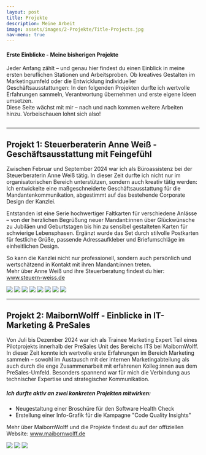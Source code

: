 ```yaml
---
layout: post
title: Projekte
description: Meine Arbeit
image: assets/images/2-Projekte/Title-Projects.jpg
nav-menu: true
---
```


<!-- One -->
<section id="Einleitung Projekte">
    <h4>Erste Einblicke - Meine bisherigen Projekte</h4>
    <p>Jeder Anfang zählt – und genau hier findest du einen Einblick in meine ersten beruflichen Stationen und Arbeitsproben. Ob kreatives Gestalten im Marketingumfeld oder die Entwicklung individueller Geschäftsausstattungen: In den folgenden Projekten durfte ich wertvolle Erfahrungen sammeln, Verantwortung übernehmen und erste eigene Ideen umsetzen.<br>Diese Seite wächst mit mir – nach und nach kommen weitere Arbeiten hinzu. Vorbeischauen lohnt sich also!</p>
</section>

<!-- Two -->
<section class="bricks">
    <article class="style2">
        <span class="image">
            <img src="assets/images/2-Projekte/Steuerkanzlei-Weiß/Logo_Steuer-AnneWeiß.jpg" alt="">
        </span>
        <a href="#Steuerberaterin Anne Weiß">
        </a>
    </article>
    <article class="style5">
        <span class="image">
            <img src="assets/images/2-Projekte/MaibornWolff/Logo_MaibornWolff.jpg" alt="">
        </span>
        <a href="#MaibornWolff">
        </a>
    </article>
</section>
<hr />

<!-- Three -->
<section id="Steuerberaterin Anne Weiß">
  <h2>Projekt 1: Steuerberaterin Anne Weiß - Geschäftsausstattung mit Feingefühl</h2>
  <p>Zwischen Februar und September 2024 war ich als Büroassistenz bei der Steuerberaterin Anne Weiß tätig. In dieser Zeit durfte ich nicht nur im organisatorischen Bereich unterstützen, sondern auch kreativ tätig werden: Ich entwickelte eine maßgeschneiderte Geschäftsausstattung für die Mandantenkommunikation, abgestimmt auf das bestehende Corporate Design der Kanzlei.</p>
  <p>Entstanden ist eine Serie hochwertiger Faltkarten für verschiedene Anlässe – von der herzlichen Begrüßung neuer Mandant:innen über Glückwünsche zu Jubiläen und Geburtstagen bis hin zu sensibel gestalteten Karten für schwierige Lebensphasen. Ergänzt wurde das Set durch stilvolle Postkarten für festliche Grüße, passende Adressaufkleber und Briefumschläge im einheitlichen Design.</p>
  <p>So kann die Kanzlei nicht nur professionell, sondern auch persönlich und wertschätzend in Kontakt mit ihren Mandant:innen treten.<br>Mehr über Anne Weiß und ihre Steuerberatung findest du hier: <a href="https://steuern-weiss.de/" target="_blank_">www.steuern-weiss.de</a></p>
      <glider-gallery id="glide-1">
            <img src="assets/images/2-Projekte/Steuerkanzlei-Weiß/SK-Weiß_Karte-01.png" sizes="70vmin"/>
            <img src="assets/images/2-Projekte/Steuerkanzlei-Weiß/SK-Weiß_Karte-02.png" sizes="70vmin"/>
            <img src="assets/images/2-Projekte/Steuerkanzlei-Weiß/SK-Weiß_Karte-03.png" sizes="70vmin"/>
            <img src="assets/images/2-Projekte/Steuerkanzlei-Weiß/SK-Weiß_Karte-04.png" sizes="70vmin"/>
            <img src="assets/images/2-Projekte/Steuerkanzlei-Weiß/SK-Weiß_Karte-05.png" sizes="70vmin"/>
            <img src="assets/images/2-Projekte/Steuerkanzlei-Weiß/SK-Weiß_Flyer-Sommerfest.png" sizes="70vmin"/>
            <img src="assets/images/2-Projekte/Steuerkanzlei-Weiß/SK-Weiß_Adressaufkleber.png" sizes="70vmin"/>
            <img src="assets/images/2-Projekte/Steuerkanzlei-Weiß/SK-Weiß_Untersetzer.png" sizes="70vmin"/>
    </glider-gallery>
</section>

<hr />

<!-- Four -->
<section id="MaibornWolff">
  <h2>Projekt 2: MaibornWolff - Einblicke in IT-Marketing & PreSales</h2>
  <p>Von Juli bis Dezember 2024 war ich als Trainee Marketing Expert Teil eines Pilotprojekts innerhalb der PreSales Unit des Bereichs ITS bei MaibornWolff.<br>In dieser Zeit konnte ich wertvolle erste Erfahrungen im Bereich Marketing sammeln – sowohl im Austausch mit der internen Marketingabteilung als auch durch die enge Zusammenarbeit mit erfahrenen Kolleg:innen aus dem PreSales-Umfeld. Besonders spannend war für mich die Verbindung aus technischer Expertise und strategischer Kommunikation.</p>
  <h5>Ich durfte aktiv an zwei konkreten Projekten mitwirken:</h5>
  <ul>
        <li>Neugestaltung einer Broschüre für den Software Health Check</li>
        <li>Erstellung einer Info-Grafik für die Kampagne "Code Quality Insights"</li>
    </ul>
    <p>Mehr über MaibornWolff und die Projekte findest du auf der offiziellen Website: <a href="https://www.maibornwolff.de/" target="_blank_">www.maibornwolff.de</a></p>
      <glider-gallery id="glide-1">
            <img src="assets/images/2-Projekte/MaibornWolff/MW_Broschuere-SHC-01.png" sizes="70vmin"/>
            <img src="assets/images/2-Projekte/MaibornWolff/MW_Broschuere-SHC-02.png" sizes="70vmin"/>
            <img src="assets/images/2-Projekte/MaibornWolff/MW_Postkarte-Insights.png" sizes="70vmin"/>
    </glider-gallery>
</section>

